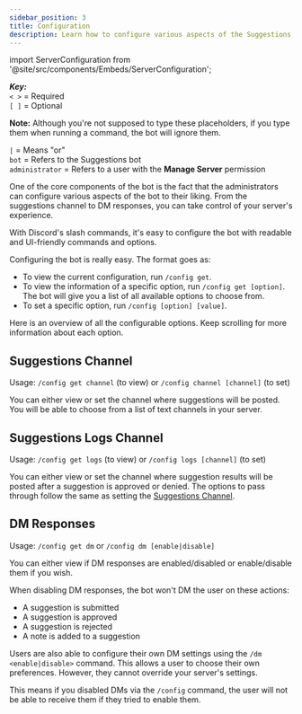 ```yaml
---
sidebar_position: 3
title: Configuration
description: Learn how to configure various aspects of the Suggestions bot.
---
```

import ServerConfiguration from '@site/src/components/Embeds/ServerConfiguration';

_**Key:**_  
`< >` = Required  
`[ ]` = Optional

**Note:** Although you're not supposed to type these placeholders, if you type them when running a command, the bot will ignore them.

`|` = Means "or"  
`bot` = Refers to the Suggestions bot  
`administrator` = Refers to a user with the **Manage Server** permission

One of the core components of the bot is the fact that the administrators can configure various aspects of the bot to their liking. From the suggestions channel to DM responses, you can take control of your server's experience.

With Discord's slash commands, it's easy to configure the bot with readable and UI-friendly commands and options.

Configuring the bot is really easy. The format goes as:
- To view the current configuration, run `/config get`.
- To view the information of a specific option, run `/config get [option]`. The bot will give you a list of all available options to choose from.
- To set a specific option, run `/config [option] [value]`.

Here is an overview of all the configurable options. Keep scrolling for more information about each option.

<ServerConfiguration />

## Suggestions Channel
Usage: `/config get channel` (to view) or `/config channel [channel]` (to set)

You can either view or set the channel where suggestions will be posted. You will be able to choose from a list of text channels in your server.

## Suggestions Logs Channel
Usage: `/config get logs` (to view) or `/config logs [channel]` (to set)

You can either view or set the channel where suggestion results will be posted after a suggestion is approved or denied. The options to pass through follow the same as setting the [Suggestions Channel](#suggestions-channel).

## DM Responses
Usage: `/config get dm` or `/config dm [enable|disable]`

You can either view if DM responses are enabled/disabled or enable/disable them if you wish.

When disabling DM responses, the bot won't DM the user on these actions:

- A suggestion is submitted
- A suggestion is approved
- A suggestion is rejected
- A note is added to a suggestion

Users are also able to configure their own DM settings using the `/dm <enable|disable>` command. This allows a user to choose their own preferences. However, they cannot override your server's settings. 

This means if you disabled DMs via the `/config` command, the user will not be able to receive them if they tried to enable them.
